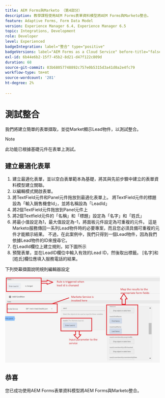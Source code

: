 ```yaml
---
title: AEM Forms與Marketo （第4部分）
description: 教學課程使用AEM Forms表單資料模型將AEM Forms與Marketo整合。
feature: Adaptive Forms, Form Data Model
version: Experience Manager 6.4, Experience Manager 6.5
topic: Integrations, Development
role: Developer
level: Experienced
badgeIntegration: label="整合" type="positive"
badgeVersions: label="AEM Forms as a Cloud Service" before-title="false"
exl-id: 6b44e6b2-15f7-45b2-8d21-d47f122c809d
duration: 68
source-git-commit: 03b68057748892c757e0b5315d3a41d0a2e4fc79
workflow-type: tm+mt
source-wordcount: '281'
ht-degree: 2%

---
```


# 測試整合

我們將建立簡單的表單擷取，並從Market顯示Lead物件，以測試整合。

>[!NOTE]
>
>此功能已根據基礎元件在表單上測試。

## 建立最適化表單

1. 建立最適化表單，並以空白表單範本為基礎，將其與先前步驟中建立的表單資料模型建立關聯。
1. 以編輯模式開啟表單。
1. 將TextField元件和Panel元件拖放到最適化表單上。 將TextField元件的標題設為「輸入銷售機會Id」，並將名稱設為「LeadId」
1. 將2個TextField元件拖放到Panel元件上
1. 將2個Textfield元件的「名稱」和「標題」設定為「名字」和「姓氏」
1. 將最小值設定為1，最大值設定為–1，將面板元件設定為可重複的元件。 這是Marketo服務傳回一系列Lead物件時的必要專案，而且您必須具備可重複的元件才能顯示結果。 不過，在此案例中，我們只得到一個Lead物件，因為我們依據Lead物件的ID來搜尋它。
1. 在LeadId欄位上建立規則，如下圖所示
1. 預覽表單，並在LeadID欄位中輸入有效的Lead ID，然後取出標籤。 [名字]和[姓氏]欄位應填入服務電話的結果。

下列熒幕擷圖說明規則編輯器設定

![ruleeditor](assets/ruleeditor.png)


## 恭喜

您已成功使用AEM Forms表單資料模型將AEM Forms與Marketo整合。